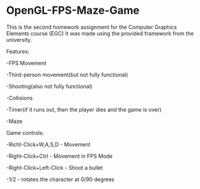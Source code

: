 # OpenGL-FPS-Maze-Game
This is the second homework assignment for the Computer Graphics Elements course (EGC)
It was made using the provided framework from the university.


Features: 
  
  -FPS Movement
  
  -Third-person movement(but not fully functional)
  
  -Shooting(also not fully functional)
  
  -Collisions
  
  -Timer(if it runs out, then the player dies and the game is over)
  
  -Maze
  
Game controls:
 
 -Richt-Click+W,A,S,D - Movement
 
 -Right-Click+Ctrl - Movement in FPS Mode
 
 -Right-Click+Left-Click - Shoot a bullet
  
 -1/2 - rotates the character at 0/90 degrees
